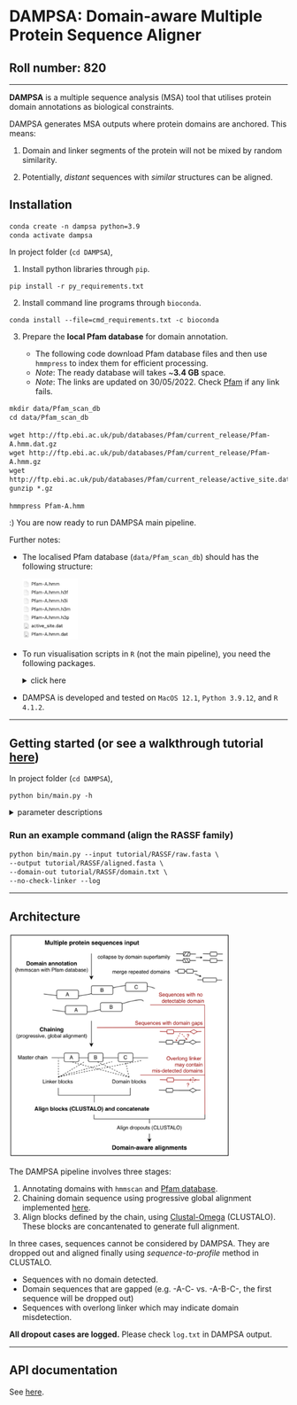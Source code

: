 # DAMPSA: Domain-aware Multiple Protein Sequence Aligner

## Roll number: 820

---

__DAMPSA__ is a multiple sequence analysis (MSA) tool that utilises protein domain annotations as 
biological constraints.

DAMPSA generates MSA outputs where protein domains are anchored. This means:

1. Domain and linker segments of the protein will not be mixed by random similarity. 

2. Potentially, _distant_ sequences with _similar_ structures can be aligned.

## Installation

```
conda create -n dampsa python=3.9
conda activate dampsa
```

In project folder (`cd DAMPSA`),
1. Install python libraries through `pip`.

```
pip install -r py_requirements.txt
```

2. Install command line programs through `bioconda`.

```
conda install --file=cmd_requirements.txt -c bioconda
```

3. Prepare the __local Pfam database__ for domain annotation.


   - The following code download Pfam database files and then use `hmmpress` to index them for efficient processing.  
   - _Note_: The ready database will takes ~__3.4 GB__ space.
   - _Note_: The links are updated on 30/05/2022. Check [Pfam](https://pfam.xfam.org/) if any link fails.

```
mkdir data/Pfam_scan_db
cd data/Pfam_scan_db

wget http://ftp.ebi.ac.uk/pub/databases/Pfam/current_release/Pfam-A.hmm.dat.gz
wget http://ftp.ebi.ac.uk/pub/databases/Pfam/current_release/Pfam-A.hmm.gz
wget http://ftp.ebi.ac.uk/pub/databases/Pfam/current_release/active_site.dat.gz
gunzip *.gz

hmmpress Pfam-A.hmm
```

:) You are now ready to run DAMPSA main pipeline.

Further notes:
- The localised Pfam database (`data/Pfam_scan_db`) should has the following structure:

  <img src="doc/pfam_db.png" alt="plan" width="100" />

- To run visualisation scripts in `R` (not the main pipeline), you need the following packages.
     <details>
      <summary>click here</summary>
      <pre><code>
         tidyverse
         msa
         ggmsa
         RColorBrewer
         Biostrings
         stringr
         getopt
      </code></pre>
      </details>
- DAMPSA is developed and tested on `MacOS 12.1`, `Python 3.9.12`, and `R 4.1.2`.
---

## Getting started (or see a walkthrough tutorial [here](tutorial/walkthrough.html))

In project folder (`cd DAMPSA`),

```
python bin/main.py -h
```

<details>
      <summary>parameter descriptions</summary>
      <pre><code>
 usage: main.py [-h] [--input INPUT] [--output OUTPUT] [--domain-out DOMAIN_OUT] [--refine-edge] [--no-check-linker]
       [--focus-clan FOCUS_CLAN] [--cache-dom CACHE_DOM] [--domain-app DOMAIN_APP] [--linker-app LINKER_APP] [--log]
       [--n-thread N_THREAD]

  DAMPSA input arguments.
        
  optional arguments:
    -h, --help            show this help message and exit
    --input INPUT         Path to the input .fasta file.
    --output OUTPUT       Path to the alignment .fasta file output.
    --domain-out DOMAIN_OUT
                          Path to output domain annotation results.
    --refine-edge         Refine alignments at the edge between domain and linker segments.
    --no-check-linker     Not to check if the linker is too long - likely contains mis-detected domains.
    --focus-clan FOCUS_CLAN
                          Only consider the specified Clan IDs (domain superfamily) - comma separated.
    --cache-dom CACHE_DOM
                          Skip hmmscan, use supplied filepath to cached domain table (TSV-like).
    --domain-app DOMAIN_APP
                          Aligner for domain segments (clustalo or mafft), default clustalo.
    --linker-app LINKER_APP
                          Aligner for linker segments (clustalo or mafft), default clustalo.
    --log                 Store log file in the same folder as the alignment
    --n-thread N_THREAD   Thread number for running hmmscan (domain annotation), default 7.

</code></pre>
</details>



### Run an example command (align the RASSF family)
```
python bin/main.py --input tutorial/RASSF/raw.fasta \
--output tutorial/RASSF/aligned.fasta \
--domain-out tutorial/RASSF/domain.txt \
--no-check-linker --log
```




---
## Architecture

<img src="doc/arch.png" alt="plan" width="400" />

The DAMPSA pipeline involves three stages:

1. Annotating domains with `hmmscan` and [Pfam database](https://pfam.xfam.org/).
2. Chaining domain sequence using progressive global alignment 
   implemented [here](https://github.com/fbkarsdorp/alignment).
3. Align blocks defined by the chain, using [Clustal-Omega](http://www.clustal.org/omega/) (CLUSTALO). 
   These blocks are concantenated to generate full alignment.

In three cases, sequences cannot be considered by DAMPSA. They are dropped out and aligned finally using 
_sequence-to-profile_ method in CLUSTALO.
- Sequences with no domain detected.
- Domain sequences that are gapped (e.g. -A-C- vs. -A-B-C-, the first sequence will be dropped out)
- Sequences with overlong linker which may indicate domain misdetection.

__All dropout cases are logged.__ Please check `log.txt` in DAMPSA output.

---
## API documentation

See [here](doc/build/html/index.html).
